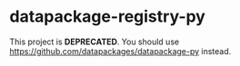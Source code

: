 # datapackage-registry-py

This project is **DEPRECATED**. You should use
<https://github.com/datapackages/datapackage-py> instead.
